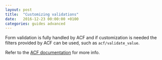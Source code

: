 ```yaml
---
layout: post
title:  "Customizing validations"
date:   2016-12-23 00:00:00 +0100
categories: guides advanced
---
```


Form validation is fully handled by ACF and if customization is needed the filters provided by ACF can be used, such as `acf/validate_value`.

Refer to the [ACF documentation](https://www.advancedcustomfields.com/resources/) for more info.